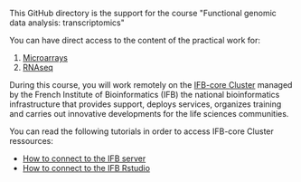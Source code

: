 

This GitHub directory is the support for the course "Functional genomic data analysis: transcriptomics"

You can have direct access to the content of the practical work for:
1. [Microarrays](./Microarrays/README.md)
2. [RNAseq](./RNAseq/TD_RNAseq.md)

During this course, you will work remotely on the [IFB-core Cluster](https://www.france-bioinformatique.fr/en/ifb-core-cluster/) managed by the French Institute of Bioinformatics (IFB) the national bioinformatics infrastructure that provides support, deploys services, organizes training and carries out innovative developments for the life sciences communities.

You can read the following tutorials in order to access IFB-core Cluster ressources:
- [How to connect to the IFB server](IFBserver.md)
- [How to connect to the IFB Rstudio](IFBrstudio.md)

